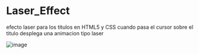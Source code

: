 # Laser_Effect
efecto laser para los titulos en HTML5 y CSS 
cuando pasa el cursor sobre el titulo desplega una animacion tipo laser 

![image](https://user-images.githubusercontent.com/76134167/198023341-55228bd5-2610-400b-a432-40550fae5168.png)
